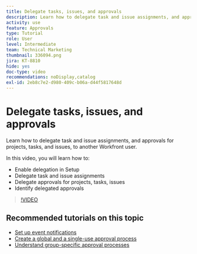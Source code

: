 ```yaml
---
title: Delegate tasks, issues, and approvals
description: Learn how to delegate task and issue assignments, and approvals for projects, tasks, and issues, to another Workfront user.
activity: use
feature: Approvals
type: Tutorial
role: User
level: Intermediate
team: Technical Marketing
thumbnail: 336094.png
jira: KT-8810
hide: yes
doc-type: video
recommendations: noDisplay,catalog
exl-id: 2eb8c7e2-d980-409c-b06a-d44f5817648d
---
```

# Delegate tasks, issues, and approvals

Learn how to delegate task and issue assignments, and approvals for projects, tasks, and issues, to another Workfront user.

In this video, you will learn how to:

* Enable delegation in Setup
* Delegate task and issue assignments
* Delegate approvals for projects, tasks, issues
* Identify delegated approvals

>[!VIDEO](https://video.tv.adobe.com/v/336094/?quality=12&learn=on&enablevpops)

## Recommended tutorials on this topic

* [Set up event notifications](/help/administration-and-setup/email-and-in-app-notifications/admin-set-up-event-notifications.md)
* [Create a global and a single-use approval process](/help/manage-work/approval-processes-and-milestone-paths/create-a-single-use-approval-process.md)
* [Understand group-specific approval processes](/help/administration-and-setup/approval-processes-and-milestone-paths/group-specific-approval-processes.md)

